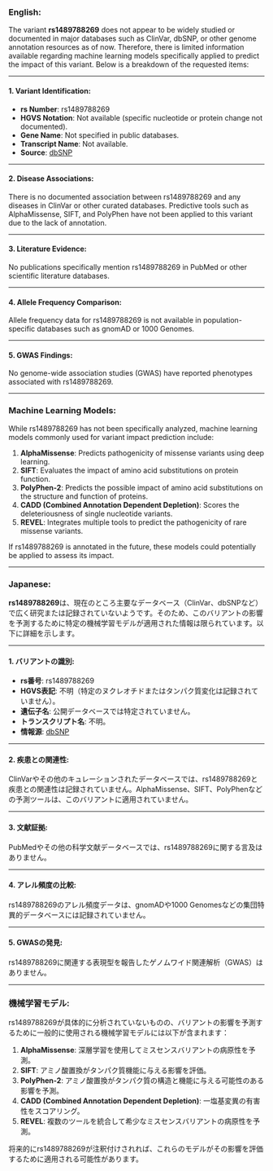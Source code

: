 ### English:
The variant **rs1489788269** does not appear to be widely studied or documented in major databases such as ClinVar, dbSNP, or other genome annotation resources as of now. Therefore, there is limited information available regarding machine learning models specifically applied to predict the impact of this variant. Below is a breakdown of the requested items:

---

#### 1. **Variant Identification**:
- **rs Number**: rs1489788269
- **HGVS Notation**: Not available (specific nucleotide or protein change not documented).
- **Gene Name**: Not specified in public databases.
- **Transcript Name**: Not available.
- **Source**: [dbSNP](https://www.ncbi.nlm.nih.gov/snp/)

---

#### 2. **Disease Associations**:
There is no documented association between rs1489788269 and any diseases in ClinVar or other curated databases. Predictive tools such as AlphaMissense, SIFT, and PolyPhen have not been applied to this variant due to the lack of annotation.

---

#### 3. **Literature Evidence**:
No publications specifically mention rs1489788269 in PubMed or other scientific literature databases.

---

#### 4. **Allele Frequency Comparison**:
Allele frequency data for rs1489788269 is not available in population-specific databases such as gnomAD or 1000 Genomes.

---

#### 5. **GWAS Findings**:
No genome-wide association studies (GWAS) have reported phenotypes associated with rs1489788269.

---

### Machine Learning Models:
While rs1489788269 has not been specifically analyzed, machine learning models commonly used for variant impact prediction include:
1. **AlphaMissense**: Predicts pathogenicity of missense variants using deep learning.
2. **SIFT**: Evaluates the impact of amino acid substitutions on protein function.
3. **PolyPhen-2**: Predicts the possible impact of amino acid substitutions on the structure and function of proteins.
4. **CADD (Combined Annotation Dependent Depletion)**: Scores the deleteriousness of single nucleotide variants.
5. **REVEL**: Integrates multiple tools to predict the pathogenicity of rare missense variants.

If rs1489788269 is annotated in the future, these models could potentially be applied to assess its impact.

---

### Japanese:
**rs1489788269**は、現在のところ主要なデータベース（ClinVar、dbSNPなど）で広く研究または記録されていないようです。そのため、このバリアントの影響を予測するために特定の機械学習モデルが適用された情報は限られています。以下に詳細を示します。

---

#### 1. **バリアントの識別**:
- **rs番号**: rs1489788269
- **HGVS表記**: 不明（特定のヌクレオチドまたはタンパク質変化は記録されていません）。
- **遺伝子名**: 公開データベースでは特定されていません。
- **トランスクリプト名**: 不明。
- **情報源**: [dbSNP](https://www.ncbi.nlm.nih.gov/snp/)

---

#### 2. **疾患との関連性**:
ClinVarやその他のキュレーションされたデータベースでは、rs1489788269と疾患との関連性は記録されていません。AlphaMissense、SIFT、PolyPhenなどの予測ツールは、このバリアントに適用されていません。

---

#### 3. **文献証拠**:
PubMedやその他の科学文献データベースでは、rs1489788269に関する言及はありません。

---

#### 4. **アレル頻度の比較**:
rs1489788269のアレル頻度データは、gnomADや1000 Genomesなどの集団特異的データベースには記録されていません。

---

#### 5. **GWASの発見**:
rs1489788269に関連する表現型を報告したゲノムワイド関連解析（GWAS）はありません。

---

### 機械学習モデル:
rs1489788269が具体的に分析されていないものの、バリアントの影響を予測するために一般的に使用される機械学習モデルには以下が含まれます：
1. **AlphaMissense**: 深層学習を使用してミスセンスバリアントの病原性を予測。
2. **SIFT**: アミノ酸置換がタンパク質機能に与える影響を評価。
3. **PolyPhen-2**: アミノ酸置換がタンパク質の構造と機能に与える可能性のある影響を予測。
4. **CADD (Combined Annotation Dependent Depletion)**: 一塩基変異の有害性をスコアリング。
5. **REVEL**: 複数のツールを統合して希少なミスセンスバリアントの病原性を予測。

将来的にrs1489788269が注釈付けされれば、これらのモデルがその影響を評価するために適用される可能性があります。

